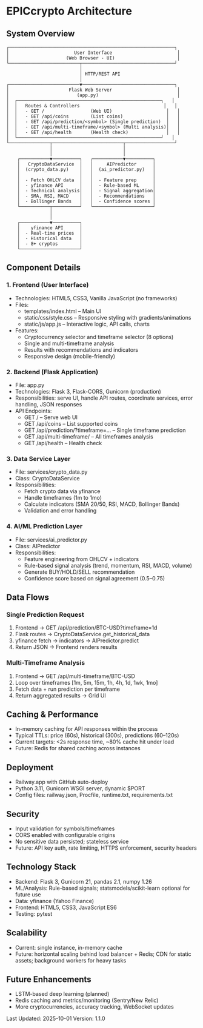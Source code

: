 # EPICcrypto Architecture

## System Overview

```
┌─────────────────────────────────────────────────────────────┐
│                        User Interface                        │
│                     (Web Browser - UI)                       │
└──────────────────────────┬──────────────────────────────────┘
                           │
                           │ HTTP/REST API
                           │
┌──────────────────────────▼──────────────────────────────────┐
│                      Flask Web Server                        │
│                         (app.py)                             │
│  ┌─────────────────────────────────────────────────────┐   │
│  │   Routes & Controllers                               │   │
│  │   - GET /                 (Web UI)                    │   │
│  │   - GET /api/coins        (List coins)                │   │
│  │   - GET /api/prediction/<symbol> (Single prediction)  │   │
│  │   - GET /api/multi-timeframe/<symbol> (Multi analysis)│   │
│  │   - GET /api/health       (Health check)              │   │
│  └─────────────────────────────────────────────────────┘   │
└───────────────┬──────────────────────────┬──────────────────┘
                │                          │
                │                          │
    ┌───────────▼──────────┐   ┌───────────▼──────────┐
    │   CryptoDataService  │   │     AIPredictor      │
    │  (crypto_data.py)    │   │  (ai_predictor.py)   │
    │                      │   │                      │
    │  - Fetch OHLCV data  │   │  - Feature prep      │
    │  - yfinance API      │   │  - Rule-based ML     │
    │  - Technical analysis│   │  - Signal aggregation│
    │  - SMA, RSI, MACD    │   │  - Recommendations   │
    │  - Bollinger Bands   │   │  - Confidence scores │
    └───────────┬──────────┘   └──────────────────────┘
                │
                │
    ┌───────────▼──────────┐
    │    yfinance API      │
    │  - Real-time prices  │
    │  - Historical data   │
    │  - 8+ cryptos        │
    └──────────────────────┘
```

## Component Details

### 1. Frontend (User Interface)
- Technologies: HTML5, CSS3, Vanilla JavaScript (no frameworks)
- Files:
  - templates/index.html – Main UI
  - static/css/style.css – Responsive styling with gradients/animations
  - static/js/app.js – Interactive logic, API calls, charts
- Features:
  - Cryptocurrency selector and timeframe selector (8 options)
  - Single and multi-timeframe analysis
  - Results with recommendations and indicators
  - Responsive design (mobile-friendly)

### 2. Backend (Flask Application)
- File: app.py
- Technologies: Flask 3, Flask-CORS, Gunicorn (production)
- Responsibilities: serve UI, handle API routes, coordinate services, error handling, JSON responses
- API Endpoints:
  - GET /                       – Serve web UI
  - GET /api/coins              – List supported coins
  - GET /api/prediction/<symbol>?timeframe=… – Single timeframe prediction
  - GET /api/multi-timeframe/<symbol>        – All timeframes analysis
  - GET /api/health             – Health check

### 3. Data Service Layer
- File: services/crypto_data.py
- Class: CryptoDataService
- Responsibilities:
  - Fetch crypto data via yfinance
  - Handle timeframes (1m to 1mo)
  - Calculate indicators (SMA 20/50, RSI, MACD, Bollinger Bands)
  - Validation and error handling

### 4. AI/ML Prediction Layer
- File: services/ai_predictor.py
- Class: AIPredictor
- Responsibilities:
  - Feature engineering from OHLCV + indicators
  - Rule-based signal analysis (trend, momentum, RSI, MACD, volume)
  - Generate BUY/HOLD/SELL recommendation
  - Confidence score based on signal agreement (0.5–0.75)

## Data Flows

### Single Prediction Request
1) Frontend → GET /api/prediction/BTC-USD?timeframe=1d
2) Flask routes → CryptoDataService.get_historical_data
3) yfinance fetch → indicators → AIPredictor.predict
4) Return JSON → Frontend renders results

### Multi-Timeframe Analysis
1) Frontend → GET /api/multi-timeframe/BTC-USD
2) Loop over timeframes [1m, 5m, 15m, 1h, 4h, 1d, 1wk, 1mo]
3) Fetch data + run prediction per timeframe
4) Return aggregated results → Grid UI

## Caching & Performance
- In-memory caching for API responses within the process
- Typical TTLs: price (60s), historical (300s), predictions (60–120s)
- Current targets: <2s response time, ~80% cache hit under load
- Future: Redis for shared caching across instances

## Deployment
- Railway.app with GitHub auto-deploy
- Python 3.11, Gunicorn WSGI server, dynamic $PORT
- Config files: railway.json, Procfile, runtime.txt, requirements.txt

## Security
- Input validation for symbols/timeframes
- CORS enabled with configurable origins
- No sensitive data persisted; stateless service
- Future: API key auth, rate limiting, HTTPS enforcement, security headers

## Technology Stack
- Backend: Flask 3, Gunicorn 21, pandas 2.1, numpy 1.26
- ML/Analysis: Rule-based signals; statsmodels/scikit-learn optional for future use
- Data: yfinance (Yahoo Finance)
- Frontend: HTML5, CSS3, JavaScript ES6
- Testing: pytest

## Scalability
- Current: single instance, in-memory cache
- Future: horizontal scaling behind load balancer + Redis; CDN for static assets; background workers for heavy tasks

## Future Enhancements
- LSTM-based deep learning (planned)
- Redis caching and metrics/monitoring (Sentry/New Relic)
- More cryptocurrencies, accuracy tracking, WebSocket updates

Last Updated: 2025-10-01
Version: 1.1.0